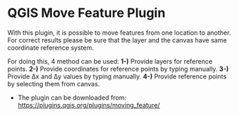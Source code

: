 # QGIS Move Feature Plugin

With this plugin, it is possible to move features from one location to another. For correct results please be sure that the layer and the canvas have same coordinate reference system.

For doing this, 4 method can be used:
**1-)** Provide layers for reference points.
**2-)** Provide coordinates for reference points by typing manually.
**3-)** Provide Δx and Δy values by typing manually.
**4-)** Provide reference points by selecting them from canvas.

* The plugin can be downloaded from: <a href="https://plugins.qgis.org/plugins/moving_feature/" target="_blank">https://plugins.qgis.org/plugins/moving_feature/</a>

